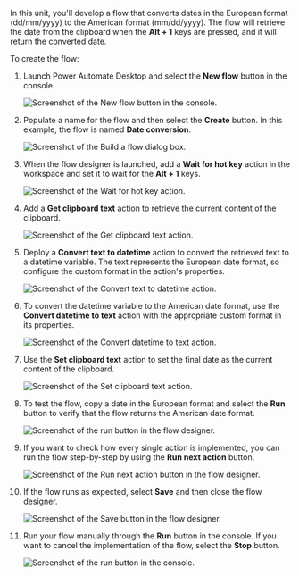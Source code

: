 In this unit, you'll develop a flow that converts dates in the European format (dd/mm/yyyy) to the American format (mm/dd/yyyy). The flow will retrieve the date from the clipboard when the **Alt + 1** keys are pressed, and it will return the converted date.

To create the flow:

1. Launch Power Automate Desktop and select the **New flow** button in the console.

    ![Screenshot of the New flow button in the console.](..\media\console-new-flow.png)

1. Populate a name for the flow and then select the **Create** button. In this example, the flow is named **Date conversion**.

    ![Screenshot of the Build a flow dialog box.](..\media\console-build-new-flow.png)

1. When the flow designer is launched, add a **Wait for hot key** action in the workspace and set it to wait for the **Alt + 1** keys.

    ![Screenshot of the Wait for hot key action.](..\media\wait-for-hotkey-action.png)

1. Add a **Get clipboard text** action to retrieve the current content of the clipboard.

    ![Screenshot of the Get clipboard text action.](..\media\get-clipboard-text.png)

1. Deploy a **Convert text to datetime** action to convert the retrieved text to a datetime variable. The text represents the European date format, so configure the custom format in the action's properties.

    ![Screenshot of the Convert text to datetime action.](..\media\convert-text-to-datetime.png)

1. To convert the datetime variable to the American date format, use the **Convert datetime to text** action with the appropriate custom format in its properties.

    ![Screenshot of the Convert datetime to text action.](..\media\convert-datetime-to-text.png)

1. Use the **Set clipboard text** action to set the final date as the current content of the clipboard.

    ![Screenshot of the Set clipboard text action.](..\media\set-clipboard-text.png)

1. To test the flow, copy a date in the European format and select the **Run** button to verify that the flow returns the American date format.

    ![Screenshot of the run button in the flow designer.](..\media\run-flow-icon.png)

1. If you want to check how every single action is implemented, you can run the flow step-by-step by using the **Run next action** button.

    ![Screenshot of the Run next action button in the flow designer.](..\media\run-next-action-icon.png)

1. If the flow runs as expected, select **Save** and then close the flow designer.

    ![Screenshot of the Save button in the flow designer.](..\media\save-icon.png)

1. Run your flow manually through the **Run** button in the console. If you want to cancel the implementation of the flow, select the **Stop** button.

    ![Screenshot of the run button in the console.](..\media\run-date-conversion-flow.png)
